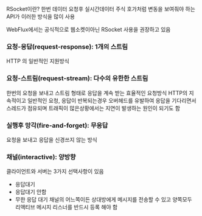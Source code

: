 RSocket이란?
한번 데이터 요청후 실시간데이터 주식 호가처럼 변동을 보여줘야 하는 API가 이러한 방식을 많이 사용

WebFlux에서는 공식적으로 웹소켓이아닌 RSocket 사용을 권장하고 있음


### 요청-응답(request-response): 1개의 스트림
HTTP 의 일반적인 지원방식

### 요청-스트림(request-stream): 다수의 유한한 스트림
한번의 요청을 보내고 스트림 형태로 응답을 계속 받는 효율적인 요청방식
HTTP의 지속적이고 일반적인 요청, 응답이 반복되는경우 오버헤드를 유발하여 응답을 기다리면서 스레드가 점유되며 트래픽이 많은상황에서는 지연이 발생하는 원인이 되기도 함

### 실행후 망각(fire-and-forget): 무응답
요청을 보내고 응답을 신경쓰지 않는 방식

### 채널(interactive): 양방향
클라이언트와 서버는 3가지 선택사항이 있음
- 응답대기
- 응답대기 안함
- 무한 응답 대기
채널의 어느쪽이든 상대방에게 메시지를 전송할 수 있고 양쪽모두 리액티브 메시지 리스너를 반드시 등록 해야 함
